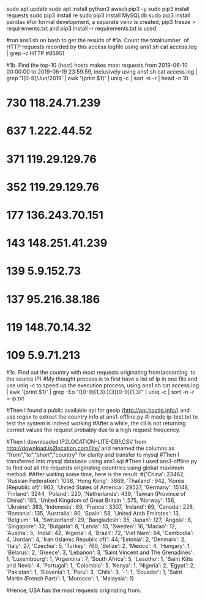 sudo apt update
sudo apt install python3 awscli pip3 -y
sudo pip3 install requests
sudo pip3 install re
sudo pip3 install MySQLdb
sudo pip3 install pandas
#for formal development, a separate venv is created, pip3 freeze > requirements.txt and pip3 install -r requirements.txt is used.

#run ans1.sh on bash to get the results of
#1a. Count​ the total​ number​ ​ of HTTP​ requests​ recorded​ by​ this​ access​ logfile using ans1.sh
cat access.log | grep -c HTTP
#85951

#1b. Find​ the top-10​ (host)​ hosts​ makes​ most​ requests​ from​ 2019-06-10​ 00:00:00​ to 2019-06-19​ 23:59:59,​ inclusively using ans1.sh
cat access.log | grep '1[0-9]/Jun/2019' | awk '{print $1}' | uniq -c | sort -n -r | head -n 10
#    730 118.24.71.239
#    637 1.222.44.52
#    371 119.29.129.76
#    352 119.29.129.76
#    177 136.243.70.151
#    143 148.251.41.239
#    139 5.9.152.73
#    137 95.216.38.186
#    119 148.70.14.32
#    109 5.9.71.213

#1c. Find​ out the​ country​ with​ most​ requests​ originating​ from​ (according​ ​ to the source IP)
#My thought process is to first have a list of ip in one file and use uniq -c to speed up the execution process, using ans1.sh
cat access.log | awk '{print $1}' | grep -Eo "([0-9]{1,3}\.){3}[0-9]{1,3}" | uniq -c | sort -n -r > ip.txt

#Then I found a public available api for geoip (http://api.hostip.info/) and use regex to extract the country info at ans1-offline.py
#I made ip-test.txt to test the system is indeed working
#After a while, the cli is not returning correct values the request probably due to a high request frequency.

#Then I downloaded IP2LOCATION-LITE-DB1.CSV from http://download.ip2location.com/lite/ and renamed the columns as "from","to","short","country" for clarity and transfer to mysql
#Then I transferred into mysql database using ans1.sql
#Then I used ans1-offline.py to find out all the requests originating countries using global maximum method.
#After waiting some time, here is the result.
#{'China': 23482, 'Russian Federation': 1038, 'Hong Kong': 3869, 'Thailand': 942, 'Korea (Republic of)': 963, 'United States of America': 29527, 'Germany': 15148, 'Finland': 3244, 'Poland': 220, 'Netherlands': 439, 'Taiwan (Province of China)': 185, 'United Kingdom of Great Britain ': 575, 'Norway': 156, 'Ukraine': 383, 'Indonesia': 89, 'France': 3307, 'Ireland': 69, 'Canada': 228, 'Romania': 135, 'Australia': 80, 'Spain': 58, 'United Arab Emirates': 13, 'Belgium': 14, 'Switzerland': 29, 'Bangladesh': 35, 'Japan': 127, 'Angola': 8, 'Singapore': 32, 'Bulgaria': 8, 'Latvia': 13, 'Sweden': 16, 'Macao': 12, 'Austria': 5, 'India': 42, 'Algeria': 4, 'Brazil': 72, 'Viet Nam': 64, 'Cambodia': 4, 'Jordan': 4, 'Iran (Islamic Republic of)': 44, 'Estonia': 2, 'Denmark': 2, 'Italy': 27, 'Czechia': 5, 'Turkey': 760, 'Belize': 2, 'Mexico': 4, 'Hungary': 1, 'Belarus': 2, 'Greece': 3, 'Lebanon': 3, 'Saint Vincent and The Grenadines': 1, 'Luxembourg': 1, 'Argentina': 7, 'South Africa': 5, 'Lesotho': 1, 'Saint Kitts and Nevis': 4, 'Portugal': 1, 'Colombia': 5, 'Kenya': 1, 'Nigeria': 2, 'Egypt': 2, 'Pakistan': 1, 'Slovenia': 1, 'Peru': 3, 'Chile': 3, '-': 1, 'Ecuador': 1, 'Saint Martin (French Part)': 1, 'Morocco': 1, 'Malaysia': 1}

#Hence, USA has the most requests originating from.
